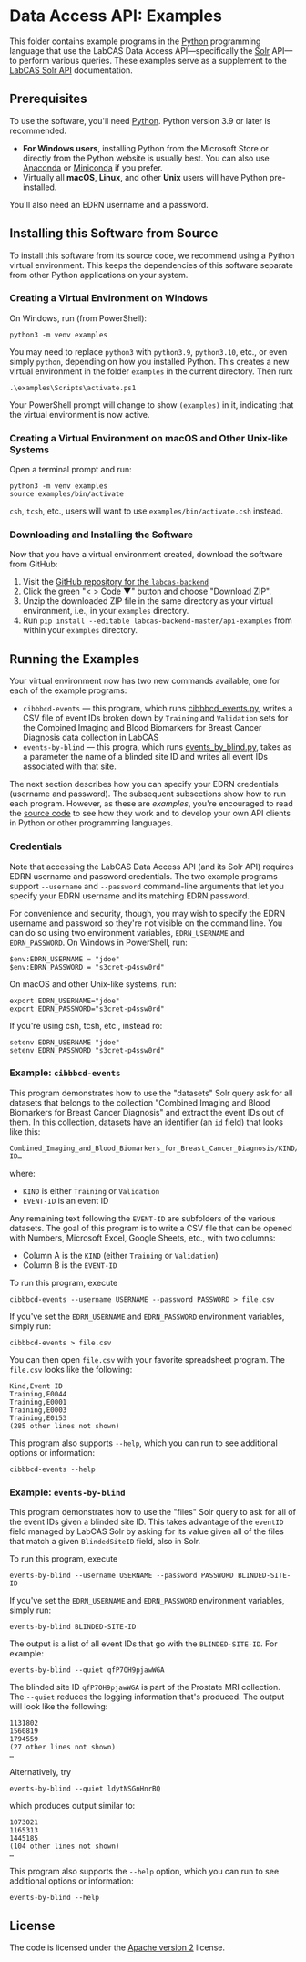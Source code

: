 # Data Access API: Examples

This folder contains example programs in the [Python](https://www.python.org/) programming language that use the LabCAS Data Access API—specifically the [Solr](https://solr.apache.org/) API—to perform various queries. These examples serve as a supplement to the [LabCAS Solr API](https://github.com/EDRN/labcas-backend/wiki/Solr-API) documentation.


## Prerequisites

To use the software, you'll need [Python](https://www.python.org/). Python version 3.9 or later is recommended.

- **For Windows users**, installing Python from the Microsoft Store or directly from the Python website is usually best. You can also use [Anaconda](https://anaconda.com/) or [Miniconda](https://docs.conda.io/projects/conda/en/latest/user-guide/install/index.html) if you prefer.
- Virtually all **macOS**, **Linux**, and other **Unix** users will have Python pre-installed.

You'll also need an EDRN username and a password.


## Installing this Software from Source

To install this software from its source code, we recommend using a Python virtual environment. This keeps the dependencies of this software separate from other Python applications on your system.


### Creating a Virtual Environment on Windows

On Windows, run (from PowerShell):

    python3 -m venv examples

You may need to replace `python3` with `python3.9`, `python3.10`, etc., or even simply `python`, depending on how you installed Python. This creates a new virtual environment in the folder `examples` in the current directory. Then run:

    .\examples\Scripts\activate.ps1

Your PowerShell prompt will change to show `(examples)` in it, indicating that the virtual environment is now active.


### Creating a Virtual Environment on macOS and Other Unix-like Systems

Open a terminal prompt and run:

    python3 -m venv examples
    source examples/bin/activate

`csh`, `tcsh`, etc., users will want to use `examples/bin/activate.csh` instead.


### Downloading and Installing the Software

Now that you have a virtual environment created, download the software from GitHub:

1. Visit the [GitHub repository for the `labcas-backend`](https://github.com/EDRN/labcas-backend)
2. Click the green "< > Code ▼" button and choose "Download ZIP".
3. Unzip the downloaded ZIP file in the same directory as your virtual environment, i.e., in your `examples` directory.
4. Run `pip install --editable labcas-backend-master/api-examples` from within your `examples` directory.


## Running the Examples

Your virtual environment now has two new commands available, one for each of the example programs:

- `cibbbcd-events` — this program, which runs [cibbbcd_events.py](https://github.com/EDRN/labcas-backend/blob/master/api-examples/src/jpl/labcas/examples/cibbbcd_events.py), writes a CSV file of event IDs broken down by `Training` and `Validation` sets for the Combined Imaging and Blood Biomarkers for Breast Cancer Diagnosis data collection in LabCAS
- `events-by-blind` — this progra, which runs [events_by_blind.py](https://github.com/EDRN/labcas-backend/blob/master/api-examples/src/jpl/labcas/examples/events_by_blind.py), takes as a parameter the name of a blinded site ID and writes all event IDs associated with that site.

The next section describes how you can specify your EDRN credentials (username and password). The subsequent subsections show how to run each program. However, as these are _examples_, you're encouraged to read the [source code](https://github.com/EDRN/labcas-backend/tree/master/api-examples/src/jpl/labcas/examples) to see how they work and to develop your own API clients in Python or other programming languages.


### Credentials

Note that accessing the LabCAS Data Access API (and its Solr API) requires EDRN username and password credentials. The two example programs support `--username` and `--password` command-line arguments that let you specify your EDRN username and its matching EDRN password.

For convenience and security, though, you may wish to specify the EDRN username and password so they're not visible on the command line. You can do so using two environment variables, `EDRN_USERNAME` and `EDRN_PASSWORD`. On Windows in PowerShell, run:

    $env:EDRN_USERNAME = "jdoe"
    $env:EDRN_PASSWORD = "s3cret-p4ssw0rd"

On macOS and other Unix-like systems, run:

    export EDRN_USERNAME="jdoe"
    export EDRN_PASSWORD="s3cret-p4ssw0rd"

If you're using csh, tcsh, etc., instead ro:

    setenv EDRN_USERNAME "jdoe"
    setenv EDRN_PASSWORD "s3cret-p4ssw0rd"


### Example: `cibbbcd-events`

This program demonstrates how to use the "datasets" Solr query ask for all datasets that belongs to the collection "Combined Imaging and Blood Biomarkers for Breast Cancer Diagnosis" and extract the event IDs out of them. In this collection, datasets have an identifier (an `id` field) that looks like this:

    Combined_Imaging_and_Blood_Biomarkers_for_Breast_Cancer_Diagnosis/KIND/EVENT-ID…

where:

- `KIND` is either `Training` or `Validation`
- `EVENT-ID` is an event ID

Any remaining text following the `EVENT-ID` are subfolders of the various datasets. The goal of this program is to write a CSV file that can be opened with Numbers, Microsoft Excel, Google Sheets, etc., with two columns:

- Column A is the `KIND` (either `Training` or `Validation`)
- Column B is the `EVENT-ID`

To run this program, execute

    cibbbcd-events --username USERNAME --password PASSWORD > file.csv

If you've set the `EDRN_USERNAME` and `EDRN_PASSWORD` environment variables, simply run:

    cibbbcd-events > file.csv

You can then open `file.csv` with your favorite spreadsheet program. The `file.csv` looks like the following:
```
Kind,Event ID
Training,E0044
Training,E0001
Training,E0003
Training,E0153
(285 other lines not shown)
```

This program also supports `--help`, which you can run to see additional options or information:

    cibbbcd-events --help


### Example: `events-by-blind`

This program demonstrates how to use the "files" Solr query to ask for all of the event IDs given a blinded site ID. This takes advantage of the `eventID` field managed by LabCAS Solr by asking for its value given all of the files that match a given `BlindedSiteID` field, also in Solr.

To run this program, execute

    events-by-blind --username USERNAME --password PASSWORD BLINDED-SITE-ID

If you've set the `EDRN_USERNAME` and `EDRN_PASSWORD` environment variables, simply run:

    events-by-blind BLINDED-SITE-ID

The output is a list of all event IDs that go with the `BLINDED-SITE-ID`. For example:

    events-by-blind --quiet qfP7OH9pjawWGA

The blinded site ID `qfP7OH9pjawWGA` is part of the Prostate MRI collection. The `--quiet` reduces the logging information that's produced. The output will look like the following:
```
1131802
1560819
1794559
(27 other lines not shown)
…
```
Alternatively, try

    events-by-blind --quiet ldytNSGnHnrBQ

which produces output similar to:
```
1073021
1165313
1445185
(104 other lines not shown)
…
```

This program also supports the `--help` option, which you can run to see additional options or information:

    events-by-blind --help


## License

The code is licensed under the [Apache version 2](LICENSE.md) license.
